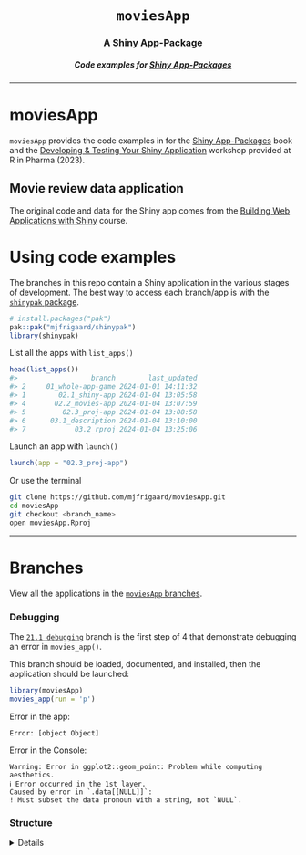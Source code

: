 <h1 align="center"> <code>moviesApp</code> </h1>
<h3 align="center"> A Shiny App-Package </h3>
<h5 align="center"> Code examples for <a href="https://mjfrigaard.github.io/shinyap/"> Shiny App-Packages </a> </h5>

<hr>

# moviesApp

`moviesApp` provides the code examples in for the [Shiny App-Packages](https://mjfrigaard.github.io/shinyap/) book and the [Developing & Testing Your Shiny Application](https://mjfrigaard.github.io/dev-test-shiny/) workshop provided at R in Pharma (2023).

## Movie review data application

The original code and data for the Shiny app comes from the [Building Web Applications with Shiny](https://rstudio-education.github.io/shiny-course/) course.

# Using code examples

The branches in this repo contain a Shiny application in the various stages of development. The best way to access each branch/app is with the [`shinypak` package](https://mjfrigaard.github.io/shinypak/). 

```r
# install.packages("pak")
pak::pak("mjfrigaard/shinypak")
library(shinypak)
```

List all the apps with `list_apps()`


```r
head(list_apps())
#>                  branch        last_updated
#> 2     01_whole-app-game 2024-01-01 14:11:32
#> 1        02.1_shiny-app 2024-01-04 13:05:58
#> 4       02.2_movies-app 2024-01-04 13:07:59
#> 5         02.3_proj-app 2024-01-04 13:08:58
#> 6      03.1_description 2024-01-04 13:10:00
#> 7            03.2_rproj 2024-01-04 13:25:06
```

Launch an app with `launch()`

```r
launch(app = "02.3_proj-app")
```

Or use the terminal

``` bash
git clone https://github.com/mjfrigaard/moviesApp.git
cd moviesApp
git checkout <branch_name>
open moviesApp.Rproj
```

------------------------------------------------------------------------

# Branches

View all the applications in the [`moviesApp` branches](https://github.com/mjfrigaard/moviesApp/branches/all).

### Debugging

The [`21.1_debugging`](https://github.com/mjfrigaard/moviesApp/tree/21.1_debugging) branch is the first step of 4 that demonstrate debugging an error in `movies_app()`. 

This branch should be loaded, documented, and installed, then the application should be launched: 

```r
library(moviesApp)
movies_app(run = 'p')
```

Error in the app: 

```
Error: [object Object]
```

Error in the Console: 

```
Warning: Error in ggplot2::geom_point: Problem while computing aesthetics.
ℹ Error occurred in the 1st layer.
Caused by error in `.data[[NULL]]`:
! Must subset the data pronoun with a string, not `NULL`.
```

### Structure 

<details> 

```
.
├── DESCRIPTION
├── NAMESPACE
├── R
│   ├── data.R
│   ├── display_type.R
│   ├── ggp2_movies_app.R
│   ├── mod_scatter_display.R
│   ├── mod_var_input.R
│   ├── movies_app.R
│   ├── movies_server.R
│   ├── movies_ui.R
│   ├── scatter_plot.R
│   └── test_logger.R
├── README.md
├── app
│   └── static
├── app.R
├── data
│   ├── movies.RData
│   └── movies.rda
├── data-raw
│   └── tidy_movies.R
├── inst
│   ├── dev
│   │   ├── app.R
│   │   ├── imdb.png
│   │   └── tidy_movies.fst
│   ├── extdata
│   │   └── movies.fst
│   ├── prod
│   │   └── app
│   │       └── app.R
│   └── www
│       ├── bootstrap.png
│       └── shiny.png
├── man
│   ├── display_type.Rd
│   ├── ggp2_movies_app.Rd
│   ├── mod_scatter_display_server.Rd
│   ├── mod_scatter_display_ui.Rd
│   ├── mod_var_input_server.Rd
│   ├── mod_var_input_ui.Rd
│   ├── movies.Rd
│   ├── movies_app.Rd
│   ├── movies_server.Rd
│   ├── movies_ui.Rd
│   ├── scatter_plot.Rd
│   └── test_logger.Rd
├── moviesApp.Rproj
└── tests
    ├── testthat
    │   ├── _snaps
    │   │   ├── app-feature-01
    │   │   │   ├── feature-01-senario-a-001.json
    │   │   │   ├── feature-01-senario-a-001_.png
    │   │   │   ├── feature-01-senario-b-001.json
    │   │   │   └── feature-01-senario-b-001_.png
    │   │   ├── ggp2_app-feature-01
    │   │   │   ├── ggp2movies_app-feature-01-001.json
    │   │   │   ├── ggp2movies_app-feature-01-001_.new.png
    │   │   │   └── ggp2movies_app-feature-01-001_.png
    │   │   └── shinytest2
    │   │       ├── feature-01-001.json
    │   │       └── feature-01-001_.png
    │   ├── fixtures
    │   │   ├── make-tidy_ggp2_movies.R
    │   │   └── tidy_ggp2_movies.rds
    │   ├── helper.R
    │   ├── setup-shinytest2.R
    │   ├── test-app-feature-01.R
    │   ├── test-ggp2_app-feature-01.R
    │   ├── test-mod_scatter_display.R
    │   ├── test-mod_var_input.R
    │   ├── test-scatter_plot.R
    │   └── test-shinytest2.R
    └── testthat.R

20 directories, 57 files
```

</details> 

